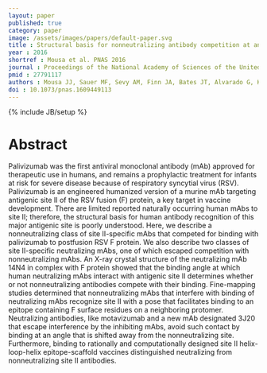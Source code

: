 ```yaml
---
layout: paper
published: true
category: paper
image: /assets/images/papers/default-paper.svg
title : Structural basis for nonneutralizing antibody competition at antigenic site II of the respiratory syncytial virus fusion protein
year : 2016
shortref : Mousa et al. PNAS 2016
journal : Proceedings of the National Academy of Sciences of the United States of America
pmid : 27791117
authors : Mousa JJ, Sauer MF, Sevy AM, Finn JA, Bates JT, Alvarado G, King HG, Loerinc LB, Fong RH, Doranz BJ, Correia BE, Kalyuzhniy O, Wen X, Jardetzky TS, Schief WR, Ohi MD, Meiler J, Crowe JE
doi : 10.1073/pnas.1609449113
---
```

{% include JB/setup %}

# Abstract

Palivizumab was the first antiviral monoclonal antibody (mAb) approved for therapeutic use in humans, and remains a prophylactic treatment for infants at risk for severe disease because of respiratory syncytial virus (RSV). Palivizumab is an engineered humanized version of a murine mAb targeting antigenic site II of the RSV fusion (F) protein, a key target in vaccine development. There are limited reported naturally occurring human mAbs to site II; therefore, the structural basis for human antibody recognition of this major antigenic site is poorly understood. Here, we describe a nonneutralizing class of site II-specific mAbs that competed for binding with palivizumab to postfusion RSV F protein. We also describe two classes of site II-specific neutralizing mAbs, one of which escaped competition with nonneutralizing mAbs. An X-ray crystal structure of the neutralizing mAb 14N4 in complex with F protein showed that the binding angle at which human neutralizing mAbs interact with antigenic site II determines whether or not nonneutralizing antibodies compete with their binding. Fine-mapping studies determined that nonneutralizing mAbs that interfere with binding of neutralizing mAbs recognize site II with a pose that facilitates binding to an epitope containing F surface residues on a neighboring protomer. Neutralizing antibodies, like motavizumab and a new mAb designated 3J20 that escape interference by the inhibiting mAbs, avoid such contact by binding at an angle that is shifted away from the nonneutralizing site. Furthermore, binding to rationally and computationally designed site II helix-loop-helix epitope-scaffold vaccines distinguished neutralizing from nonneutralizing site II antibodies.